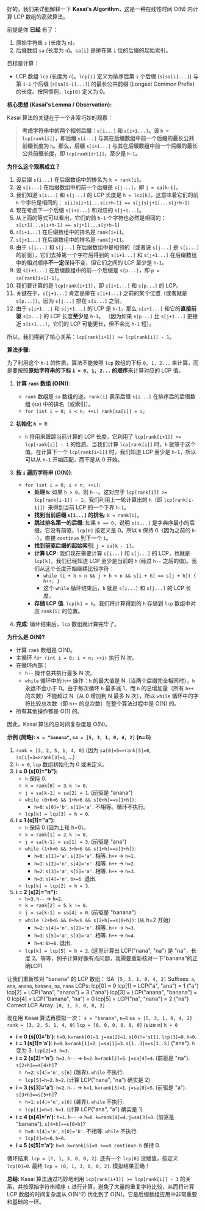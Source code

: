 好的，我们来详细解释一下 **Kasai's Algorithm**，这是一种在线性时间 O(N) 内计算 LCP 数组的高效算法。

前提是你 **已经** 有了：

1.  原始字符串 `s` (长度为 `n`)。
2.  后缀数组 `sa` (长度为 `n`)。`sa[i]` 是排在第 `i` 位的后缀的起始索引。

目标是计算：

*   LCP 数组 `lcp` (长度为 `n`)。`lcp[i]` 定义为排序后第 `i` 个后缀 (`s[sa[i]...]`) 与第 `i-1` 个后缀 (`s[sa[i-1]...]`) 的最长公共前缀 (Longest Common Prefix) 的长度。按照惯例，`lcp[0]` 定义为 0。

**核心思想 (Kasai's Lemma / Observation):**

Kasai 算法的关键在于一个非常巧妙的观察：

> **考虑字符串中的两个相邻后缀：`s[i...]` 和 `s[i+1...]`。设 `h = lcp[rank[i]]`，即后缀 `s[i...]` 与其在后缀数组中前一个后缀的最长公共前缀长度为 `h`。那么，后缀 `s[i+1...]` 与其在后缀数组中前一个后缀的最长公共前缀长度，即 `lcp[rank[i+1]]`，至少是 `h-1`。**

**为什么这个观察成立？**

1.  设后缀 `s[i...]` 在后缀数组中的排名为 `k = rank[i]`。
2.  设 `s[i...]` 在后缀数组中的前一个后缀是 `s[j...]`，即 `j = sa[k-1]`。
3.  我们知道 `s[i...]` 和 `s[j...]` 的 LCP 长度是 `h = lcp[k]`。这意味着它们的前 `h` 个字符是相同的：
    `s[i]s[i+1]...s[i+h-1] == s[j]s[j+1]...s[j+h-1]`
4.  现在考虑下一个后缀 `s[i+1...]` 和对应的 `s[j+1...]`。
5.  从上面的等式可以看出，它们的前 `h-1` 个字符也必然是相同的：
    `s[i+1]...s[i+h-1] == s[j+1]...s[j+h-1]`
6.  `s[i+1...]` 在后缀数组中的排名是 `rank[i+1]`。
7.  `s[j+1...]` 在后缀数组中的排名是 `rank[j+1]`。
8.  由于 `s[i...]` 和 `s[j...]` 在后缀数组中是相邻的（或者说 `s[j...]` 是 `s[i...]` 的前驱），它们去掉第一个字符后得到的 `s[i+1...]` 和 `s[j+1...]` 在后缀数组中的相对顺序**不一定**保持不变，但它们之间的 LCP 至少是 `h-1`。
9.  设 `s[i+1...]` 在后缀数组中的前一个后缀是 `s[p...]`，即 `p = sa[rank[i+1]-1]`。
10. 我们要计算的是 `lcp[rank[i+1]]`，即 `s[i+1...]` 和 `s[p...]` 的 LCP。
11. 关键在于，`s[j+1...]` 肯定是排在 `s[i+1...]` 之前的某个位置（或者就是 `s[p...]`）。因为 `s[j...]` 排在 `s[i...]` 之前。
12. 由于 `s[i+1...]` 和 `s[j+1...]` 的 LCP 是 `h-1`，那么 `s[i+1...]` 和它的**直接前驱** `s[p...]` 的 LCP 长度**至少**是 `h-1`。 （因为如果 `s[p...]` 比 `s[j+1...]` 更接近 `s[i+1...]`，它们的 LCP 可能更长，但不会比 `h-1` 短）。

所以，我们得到了核心关系：`lcp[rank[i+1]] >= lcp[rank[i]] - 1`。

**算法步骤:**

为了利用这个 `h-1` 的性质，算法不能按照 `lcp` 数组的下标 `0, 1, 2...` 来计算，而是要按照**原始字符串的下标 `i = 0, 1, 2...` 的顺序**来计算对应的 LCP 值。

1.  **计算 `rank` 数组 (O(N))**:
    *   `rank` 数组是 `sa` 数组的逆。`rank[i]` 表示后缀 `s[i...]` 在排序后的后缀数组 (`sa`) 中的排名（或索引）。
    *   `for (int i = 0; i < n; ++i) rank[sa[i]] = i;`

2.  **初始化 `h = 0`**:
    *   `h` 将用来跟踪当前计算的 LCP 长度。它利用了 `lcp[rank[i+1]] >= lcp[rank[i]] - 1` 的性质。当我们计算 `lcp[rank[i]]` 时，`h` 就等于这个值。在计算下一个 `lcp[rank[i+1]]` 时，我们知道 LCP 至少是 `h-1`，所以可以从 `h-1` 开始匹配，而不是从 0 开始。

3.  **按 `i` 遍历字符串 (O(N))**:
    *   `for (int i = 0; i < n; ++i)`:
        *   **处理 `h`**: 如果 `h > 0`，则 `h--`。这对应于 `lcp[rank[i]] >= lcp[rank[i-1]] - 1`。我们利用上一轮计算出的 `h`（即 `lcp[rank[i-1]]`）来得到当前 LCP 的一个下界 `h-1`。
        *   **找到当前后缀 `s[i...]` 的排名**: `k = rank[i]`。
        *   **跳过排名第一的后缀**: 如果 `k == 0`，说明 `s[i...]` 是字典序最小的后缀，它没有前驱，`lcp[0]` 按定义是 0。所以 `h` 保持 0（因为之前的 `h--`），直接 `continue` 到下一个 `i`。
        *   **找到前驱后缀的起始索引**: `j = sa[k - 1]`。
        *   **计算 LCP**: 我们现在需要计算 `s[i...]` 和 `s[j...]` 的 LCP，也就是 `lcp[k]`。我们已经知道 LCP 至少是当前的 `h` (经过 `h--` 之后的值)。我们从这个长度开始继续比较字符：
            *   `while (i + h < n && j + h < n && s[i + h] == s[j + h]) { h++; }`
            *   这个 `while` 循环结束后，`h` 就是 `s[i...]` 和 `s[j...]` 的 LCP 长度。
        *   **存储 LCP 值**: `lcp[k] = h`。我们将计算得到的 `h` 存储到 `lcp` 数组中对应 `rank[i]` 的位置。

4.  **完成**: 循环结束后，`lcp` 数组就计算完毕了。

**为什么是 O(N)?**

*   计算 `rank` 数组是 O(N)。
*   主循环 `for (int i = 0; i < n; ++i)` 执行 N 次。
*   在循环内部：
    *   `h--` 操作总共执行最多 N 次。
    *   `while` 循环中的 `h++` 操作：`h` 的最大值是 N（当两个后缀完全相同时）。`h` 永远不会小于 0。由于每次循环 `h` 最多减 1，而 `h` 的总增加量（所有 `h++` 的次数）不能超过 N（从 0 增加到 N 最多 N 次），所以 `while` 循环中的字符比较总次数（即 `h++` 的总次数）在整个算法过程中是 O(N) 的。
*   所有其他操作都是 O(1) 的。

因此，Kasai 算法的总时间复杂度是 O(N)。

**示例 (简略): `s = "banana"`, `sa = [5, 3, 1, 0, 4, 2]` (n=6)**

1.  `rank = [3, 2, 5, 1, 4, 0]` (因为 `sa[0]=5=>rank[5]=0`, `sa[1]=3=>rank[3]=1`, ...)
2.  `h = 0`, `lcp` 数组初始化为 0 或未定义。
3.  **i = 0 (s[0]="b"):**
    *   `h` 保持 0.
    *   `k = rank[0] = 3`. `k != 0`.
    *   `j = sa[k-1] = sa[2] = 1`. (前驱是 "anana")
    *   `while (0+h<6 && 1+h<6 && s[0+h]==s[1+h])`:
        *   `h=0`: `s[0]='b'`, `s[1]='a'`. 不相等。循环不执行。
    *   `lcp[k] = lcp[3] = h = 0`.
4.  **i = 1 (s[1]="a"):**
    *   `h` 保持 0 (因为上轮 h=0)。
    *   `k = rank[1] = 2`. `k != 0`.
    *   `j = sa[k-1] = sa[1] = 3`. (前驱是 "ana")
    *   `while (1+h<6 && 3+h<6 && s[1+h]==s[3+h])`:
        *   `h=0`: `s[1]='a'`, `s[3]='a'`. 相等. `h++` -> `h=1`.
        *   `h=1`: `s[2]='n'`, `s[4]='n'`. 相等. `h++` -> `h=2`.
        *   `h=2`: `s[3]='a'`, `s[5]='a'`. 相等. `h++` -> `h=3`.
        *   `h=3`: `s[4]='n'`, `6>=6`. 退出.
    *   `lcp[k] = lcp[2] = h = 3`.
5.  **i = 2 (s[2]="n"):**
    *   `h=3`. `h--` -> `h=2`.
    *   `k = rank[2] = 5`. `k != 0`.
    *   `j = sa[k-1] = sa[4] = 0`. (前驱是 "banana")
    *   `while (2+h<6 && 0+h<6 && s[2+h]==s[0+h])`: (从 h=2 开始)
        *   `h=2`: `s[4]='n'`, `s[2]='n'`. 相等. `h++` -> `h=3`.
        *   `h=3`: `s[5]='a'`, `s[3]='a'`. 相等. `h++` -> `h=4`.
        *   `h=4`: `6>=6`. 退出.
    *   `lcp[k] = lcp[5] = h = 2`. (这里计算出 LCP("nana", "na") 是 "na"，长度 2。等等，例子计算好像有点问题，我需要重新核对一下"banana"的正确LCP)

让我们重新核对 "banana" 的 LCP 数组：
SA: `[5, 3, 1, 0, 4, 2]`
Suffixes: `a`, `ana`, `anana`, `banana`, `na`, `nana`
LCPs:
lcp[0] = 0
lcp[1] = LCP("a", "ana") = 1 ("a")
lcp[2] = LCP("ana", "anana") = 3 ("ana")
lcp[3] = LCP("anana", "banana") = 0
lcp[4] = LCP("banana", "na") = 0
lcp[5] = LCP("na", "nana") = 2 ("na")
Correct LCP Array: `[0, 1, 3, 0, 0, 2]`

现在用 Kasai 算法再模拟一次：
`s = "banana"`, `n=6`
`sa = [5, 3, 1, 0, 4, 2]`
`rank = [3, 2, 5, 1, 4, 0]`
`lcp = [0, 0, 0, 0, 0, 0]` (size n)
`h = 0`

*   **i = 0 (s[0]='b')**: `h=0`. `k=rank[0]=3`. `j=sa[2]=1`. `s[0]!='s[1]`. `lcp[3]=0`. `h=0`.
*   **i = 1 (s[1]='a')**: `h=0`. `k=rank[1]=2`. `j=sa[1]=3`. `s[1..3]==s[3..5]` ("ana"). `h` 变为 3. `lcp[2]=3`. `h=3`.
*   **i = 2 (s[2]='n')**: `h=3`. `h--` -> `h=2`. `k=rank[2]=5`. `j=sa[4]=4`. (前驱是 "na"). `s[2+h]==s[4+h]`?
    *   `h=2`: `s[4]='n'`, `s[6]` (越界). `while` 不执行.
    *   `lcp[5]=h=2`. `h=2`. (计算 LCP("nana", "na") 确实是 2)
*   **i = 3 (s[3]='a')**: `h=2`. `h--` -> `h=1`. `k=rank[3]=1`. `j=sa[0]=5`. (前驱是 "a"). `s[3+h]==s[5+h]`?
    *   `h=1`: `s[4]='n'`, `s[6]` (越界). `while` 不执行.
    *   `lcp[1]=h=1`. `h=1`. (计算 LCP("ana", "a") 确实是 1)
*   **i = 4 (s[4]='n')**: `h=1`. `h--` -> `h=0`. `k=rank[4]=4`. `j=sa[3]=0`. (前驱是 "banana"). `s[4+h]==s[0+h]`?
    *   `h=0`: `s[4]='n'`, `s[0]='b'`. 不相等. `while` 不执行.
    *   `lcp[4]=h=0`. `h=0`.
*   **i = 5 (s[5]='a')**: `h=0`. `k=rank[5]=0`. `k==0`. `continue`. `h` 保持 0.

循环结束. `lcp = [?, 1, 3, 0, 0, 2]`. 还有一个 `lcp[0]` 没赋值，按定义 `lcp[0]=0`.
最终 `lcp = [0, 1, 3, 0, 0, 2]`. 模拟结果正确！

**总结:** Kasai 算法通过巧妙地利用 `lcp[rank[i+1]] >= lcp[rank[i]] - 1` 的关系，并按原始字符串顺序 `i` 进行计算，避免了大量的重复字符比较，从而将计算 LCP 数组的时间复杂度从 O(N^2) 优化到了 O(N)。它是后缀数组应用中非常重要和基础的一环。
